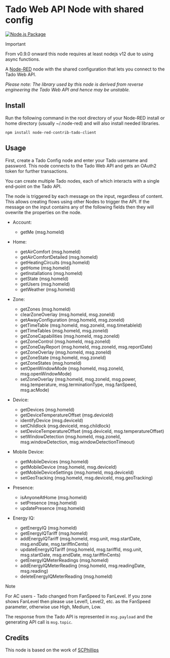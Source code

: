 # Tado Web API Node with shared config

[![Node.js Package](https://github.com/mattdavis90/node-red-contrib-tado-client/actions/workflows/npm-publish.yml/badge.svg)](https://github.com/mattdavis90/node-red-contrib-tado-client/actions/workflows/npm-publish.yml)

> [!IMPORTANT]
> From v0.9.0 onward this node requires at least nodejs v12 due to using async functions.

A <a href="http://nodered.org" target="_new">Node-RED</a> node with the shared configuration that lets you connect to the Tado Web API.

*Please note: The library used by this node is derived from reverse engineering the Tado Web API and hence may be unstable.*

## Install

Run the following command in the root directory of your Node-RED install or home directory (usually ~/.node-red) and will also install
needed libraries.

```
npm install node-red-contrib-tado-client
```

## Usage

First, create a Tado Config node and enter your Tado username and password. This node connects to the Tado Web API and gets an OAuth2
token for further transactions.

You can create multiple Tado nodes, each of which interacts with a single end-point on the Tado API.

The node is triggered by each message on the input, regardless of content. This allows creating flows using other Nodes to
trigger the API. If the message on the input contains any of the following fields then they will ovewrite the properties on the node.

* Account:
  - getMe (msg.homeId)

* Home:
  - getAirComfort (msg.homeId)
  - getAirComfortDetailed (msg.homeId)
  - getHeatingCircuits (msg.homeId)
  - getHome (msg.homeId)
  - getInstallations (msg.homeId)
  - getState (msg.homeId)
  - getUsers (msg.homeId)
  - getWeather (msg.homeId)

* Zone:
  - getZones (msg.homeId)
  - clearZoneOverlay (msg.homeId, msg.zoneId)
  - getAwayConfiguration (msg.homeId, msg.zoneId)
  - getTimeTable (msg.homeId, msg.zoneId, msg.timetableId)
  - getTimeTables (msg.homeId, msg.zoneId)
  - getZoneCapabilities (msg.homeId, msg.zoneId)
  - getZoneControl (msg.homeId, msg.zoneId)
  - getZoneDayReport (msg.homeId, msg.zoneId, msg.reportDate)
  - getZoneOverlay (msg.homeId, msg.zoneId)
  - getZoneState (msg.homeId, msg.zoneId)
  - getZoneStates (msg.homeId)
  - setOpenWindowMode (msg.homeId, msg.zoneId, msg.openWindowMode)
  - setZoneOverlay (msg.homeId, msg.zoneId, msg.power, msg.temperature, msg.terminationType, msg.fanSpeed, msg.acMode)

* Device:
  - getDevices (msg.homeId)
  - getDeviceTemperatureOffset (msg.deviceId)
  - identifyDevice (msg.deviceId)
  - setChildlock (msg.deviceId, msg.childlock)
  - setDeviceTemperatureOffset (msg.deviceId, msg.temperatureOffset)
  - setWindowDetection (msg.homeId, msg.zoneId, msg.windowDetection, msg.windowDetectionTimeout)

* Mobile Device:
  - getMobileDevices (msg.homeId)
  - getMobileDevice (msg.homeId, msg.deviceId)
  - getMobileDeviceSettings (msg.homeId, msg.deviceId)
  - setGeoTracking (msg.homeId, msg.deviceId, msg.geoTracking)

* Presence:
  - isAnyoneAtHome (msg.homeId)
  - setPresence (msg.homeId)
  - updatePresence (msg.homeId)

* Energy IQ:
  - getEnergyIQ (msg.homeId)
  - getEnergyIQTariff (msg.homeId)
  - addEnergyIQTariff (msg.homeId, msg.unit, msg.startDate, msg.endDate, msg.tariffInCents)
  - updateEnergyIQTariff (msg.homeId, msg.tariffId, msg.unit, msg.startDate, msg.endDate, msg.tariffInCents)
  - getEnergyIQMeterReadings (msg.homeId)
  - addEnergyIQMeterReading (msg.homeId, msg.readingDate, msg.reading)
  - deleteEnergyIQMeterReading (msg.homeId)


> [!NOTE]
> For AC users - Tado changed from FanSpeed to FanLevel. If you zone shows FanLevel then please use Level1, Level2, etc. as the FanSpeed parameter, otherwise use High, Medium, Low.

The response from the Tado API is represented in ```msg.payload``` and the generating API call is ```msg.topic```.

## Credits

This node is based on the work of [SCPhillips](http://blog.scphillips.com/posts/2017/01/the-tado-api-v2/)
